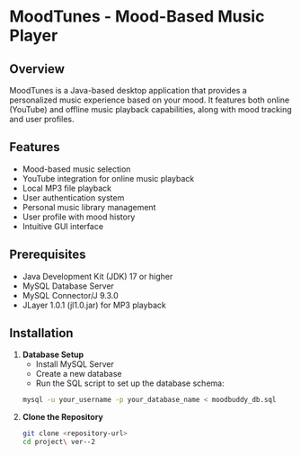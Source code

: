 # MoodTunes - Mood-Based Music Player

## Overview
MoodTunes is a Java-based desktop application that provides a personalized music experience based on your mood. It features both online (YouTube) and offline music playback capabilities, along with mood tracking and user profiles.

## Features
- Mood-based music selection
- YouTube integration for online music playback
- Local MP3 file playback
- User authentication system
- Personal music library management
- User profile with mood history
- Intuitive GUI interface

## Prerequisites
- Java Development Kit (JDK) 17 or higher
- MySQL Database Server
- MySQL Connector/J 9.3.0
- JLayer 1.0.1 (jl1.0.jar) for MP3 playback

## Installation

1. **Database Setup**
   - Install MySQL Server
   - Create a new database
   - Run the SQL script to set up the database schema:
   ```bash
   mysql -u your_username -p your_database_name < moodbuddy_db.sql
   ```
1. **Clone the Repository**
   ```bash
   git clone <repository-url>
   cd project\ ver--2